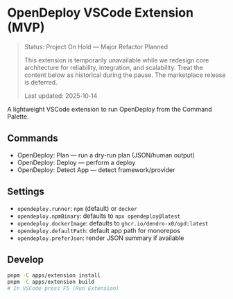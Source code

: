 # OpenDeploy VSCode Extension (MVP)

> Status: Project On Hold — Major Refactor Planned
>
> This extension is temporarily unavailable while we redesign core architecture for reliability, integration, and scalability. Treat the content below as historical during the pause. The marketplace release is deferred.
>
> Last updated: 2025‑10‑14

A lightweight VSCode extension to run OpenDeploy from the Command Palette.

## Commands
- OpenDeploy: Plan — run a dry-run plan (JSON/human output)
- OpenDeploy: Deploy — perform a deploy
- OpenDeploy: Detect App — detect framework/provider

## Settings
- `opendeploy.runner`: `npm` (default) or `docker`
- `opendeploy.npmBinary`: defaults to `npx opendeploy@latest`
- `opendeploy.dockerImage`: defaults to `ghcr.io/dendro-x0/opd:latest`
- `opendeploy.defaultPath`: default app path for monorepos
- `opendeploy.preferJson`: render JSON summary if available

## Develop
```bash
pnpm -C apps/extension install
pnpm -C apps/extension build
# In VSCode press F5 (Run Extension)
```

